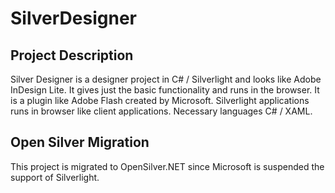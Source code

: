 # SilverDesigner

## Project Description

Silver Designer is a designer project in C# / Silverlight and looks like Adobe InDesign Lite. 
It gives just the basic functionality and runs in the browser. It is a plugin like Adobe Flash created by Microsoft. 
Silverlight applications runs in browser like client applications. Necessary languages C# / XAML.

## Open Silver Migration

This project is migrated to OpenSilver.NET since Microsoft is suspended the support of Silverlight.